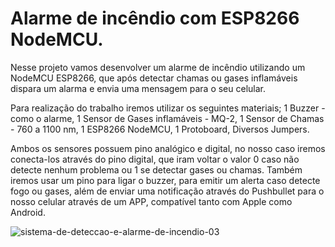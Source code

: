 # Alarme de incêndio com ESP8266 NodeMCU.

Nesse projeto vamos desenvolver um alarme de incêndio utilizando um NodeMCU ESP8266, que após detectar chamas ou gases
inflamáveis dispara um alarma e envia uma mensagem para o seu celular.

Para realização do trabalho iremos utilizar os seguintes materiais;
   1 Buzzer - como o alarme,
   1 Sensor de Gases inflamáveis - MQ-2,
   1 Sensor de Chamas - 760 a 1100 nm,
   1 ESP8266 NodeMCU,
   1 Protoboard,
Diversos Jumpers.

Ambos os sensores possuem pino analógico e digital,
no nosso caso iremos conecta-los através do pino digital,
que iram voltar o valor 0 caso não detecte nenhum problema ou 1 se detectar gases ou chamas.
Também iremos usar um pino para ligar o buzzer, para emitir um alerta caso detecte fogo ou gases, 
além de enviar uma notificação através do Pushbullet para o nosso celular através de um APP, compatível tanto com Apple
como Android.


![sistema-de-deteccao-e-alarme-de-incendio-03](https://user-images.githubusercontent.com/56637793/67402592-2e701c00-f587-11e9-9d9e-9997a943fe86.jpg)

